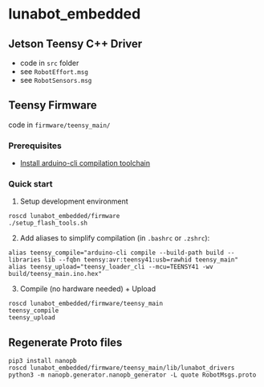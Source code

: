 # lunabot_embedded

## Jetson Teensy C++ Driver

- code in `src` folder
- see `RobotEffort.msg`
- see `RobotSensors.msg`

## Teensy Firmware

code in `firmware/teensy_main/`

### Prerequisites
- [Install arduino-cli compilation toolchain](https://arduino.github.io/arduino-cli/0.35/installation/#use-the-install-script)

### Quick start

1. Setup development environment 

```
roscd lunabot_embedded/firmware
./setup_flash_tools.sh
```

2. Add aliases to simplify compilation (in `.bashrc` or `.zshrc`):
```
alias teensy_compile="arduino-cli compile --build-path build --libraries lib --fqbn teensy:avr:teensy41:usb=rawhid teensy_main"
alias teensy_upload="teensy_loader_cli --mcu=TEENSY41 -wv build/teensy_main.ino.hex"
```

3. Compile (no hardware needed) + Upload

```
roscd lunabot_embedded/firmware/teensy_main
teensy_compile
teensy_upload
```

## Regenerate Proto files

```
pip3 install nanopb
roscd lunabot_embedded/firmware/teensy_main/lib/lunabot_drivers
python3 -m nanopb.generator.nanopb_generator -L quote RobotMsgs.proto
```
